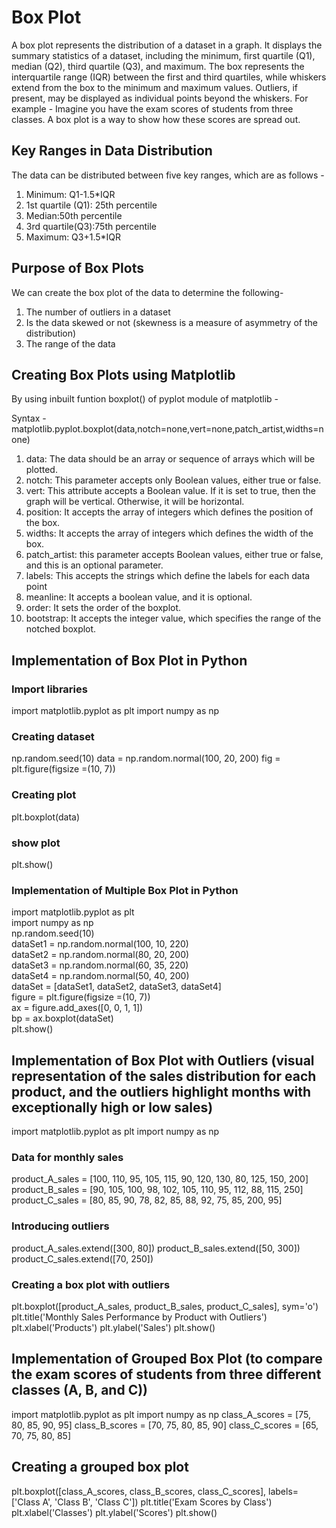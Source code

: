 # Box Plot 

A box plot represents the distribution of a dataset in a graph. It displays the summary statistics of a dataset, including the minimum, first quartile (Q1), median (Q2), third quartile (Q3), and maximum. The box represents the interquartile range (IQR) between the first and third quartiles, while whiskers extend from the box to the minimum and maximum values. Outliers, if present, may be displayed as individual points beyond the whiskers.
For example - Imagine you have the exam scores of students from three classes. A box plot is a way to show how these scores are spread out.

## Key Ranges in Data Distribution 

The data can be distributed between five key ranges, which are as follows - 
1. Minimum: Q1-1.5*IQR
2. 1st quartile (Q1): 25th percentile
3. Median:50th percentile
4. 3rd quartile(Q3):75th percentile
5. Maximum: Q3+1.5*IQR

## Purpose of Box Plots

We can create the box plot of the data to determine the following- 
1. The number of outliers in a dataset
2. Is the data skewed or not (skewness is a measure of asymmetry of the distribution) 
3. The range of the data

## Creating Box Plots using Matplotlib

By using inbuilt funtion boxplot() of pyplot module of matplotlib - 

Syntax - matplotlib.pyplot.boxplot(data,notch=none,vert=none,patch_artist,widths=none)  

1. data: The data should be an array or sequence of arrays which will be plotted.
2. notch: This parameter accepts only Boolean values, either true or false.
3. vert: This attribute accepts a Boolean value. If it is set to true, then the graph will be vertical. Otherwise, it will be horizontal.
4. position: It accepts the array of integers which defines the position of the box.
5. widths: It accepts the array of integers which defines the width of the box.
6. patch_artist: this parameter accepts Boolean values, either true or false, and this is an optional parameter.
7. labels: This accepts the strings which define the labels for each data point
8. meanline: It accepts a boolean value, and it is optional.
9. order: It sets the order of the boxplot.
10. bootstrap: It accepts the integer value, which specifies the range of the notched boxplot.

## Implementation of Box Plot in Python

### Import libraries
import matplotlib.pyplot as plt
import numpy as np 

### Creating dataset
np.random.seed(10)
data = np.random.normal(100, 20, 200) 
fig = plt.figure(figsize =(10, 7))

### Creating plot
plt.boxplot(data)

### show plot
plt.show()

### Implementation of Multiple Box Plot in Python
import matplotlib.pyplot as plt  
import numpy as np  
np.random.seed(10)  
dataSet1 = np.random.normal(100, 10, 220)  
dataSet2 = np.random.normal(80, 20, 200)  
dataSet3 = np.random.normal(60, 35, 220)  
dataSet4 = np.random.normal(50, 40, 200)  
dataSet = [dataSet1, dataSet2, dataSet3, dataSet4]  
figure = plt.figure(figsize =(10, 7))  
ax = figure.add_axes([0, 0, 1, 1])  
bp = ax.boxplot(dataSet)  
plt.show()  

## Implementation of Box Plot with Outliers (visual representation of the sales distribution for each product, and the outliers highlight months with exceptionally high or low sales)
import matplotlib.pyplot as plt
import numpy as np

### Data for monthly sales
product_A_sales = [100, 110, 95, 105, 115, 90, 120, 130, 80, 125, 150, 200]
product_B_sales = [90, 105, 100, 98, 102, 105, 110, 95, 112, 88, 115, 250]
product_C_sales = [80, 85, 90, 78, 82, 85, 88, 92, 75, 85, 200, 95]

### Introducing outliers 
product_A_sales.extend([300, 80])
product_B_sales.extend([50, 300])
product_C_sales.extend([70, 250])

### Creating a box plot with outliers
plt.boxplot([product_A_sales, product_B_sales, product_C_sales], sym='o')
plt.title('Monthly Sales Performance by Product with Outliers')
plt.xlabel('Products')
plt.ylabel('Sales')
plt.show()

## Implementation of Grouped Box Plot (to compare the exam scores of students from three different classes (A, B, and C))
import matplotlib.pyplot as plt
import numpy as np
class_A_scores = [75, 80, 85, 90, 95]
class_B_scores = [70, 75, 80, 85, 90]
class_C_scores = [65, 70, 75, 80, 85]

## Creating a grouped box plot
plt.boxplot([class_A_scores, class_B_scores, class_C_scores], labels=['Class A', 'Class B', 'Class C'])
plt.title('Exam Scores by Class')
plt.xlabel('Classes')
plt.ylabel('Scores')
plt.show()
